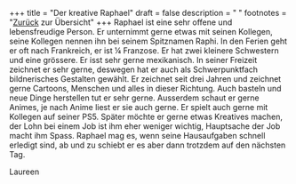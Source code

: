 +++
title = "Der kreative Raphael"
draft = false
description = " "
footnotes = "[Zurück](/about/) zur Übersicht"
+++
Raphael ist eine sehr offene und lebensfreudige Person. Er unternimmt gerne etwas mit seinen Kollegen, seine Kollegen nennen ihn bei seinem Spitznamen Raphi. In den Ferien geht er oft nach Frankreich, er ist ¼ Franzose. Er hat zwei kleinere Schwestern und eine grössere. Er isst sehr gerne mexikanisch. In seiner Freizeit zeichnet er sehr gerne, deswegen hat er auch als Schwerpunktfach bildnerisches Gestalten gewählt. Er zeichnet seit drei Jahren und zeichnet gerne Cartoons, Menschen und alles in dieser Richtung. Auch basteln und neue Dinge herstellen tut er sehr gerne. Ausserdem schaut er gerne Animes, je nach Anime liest er sie auch gerne. Er spielt auch gerne mit Kollegen auf seiner PS5. Später möchte er gerne etwas Kreatives machen, der Lohn bei einem Job ist ihm eher weniger wichtig, Hauptsache der Job macht ihm Spass. Raphael mag es, wenn seine Hausaufgaben schnell erledigt sind, ab und zu schiebt er es aber dann trotzdem auf den nächsten Tag. 

L﻿aureen